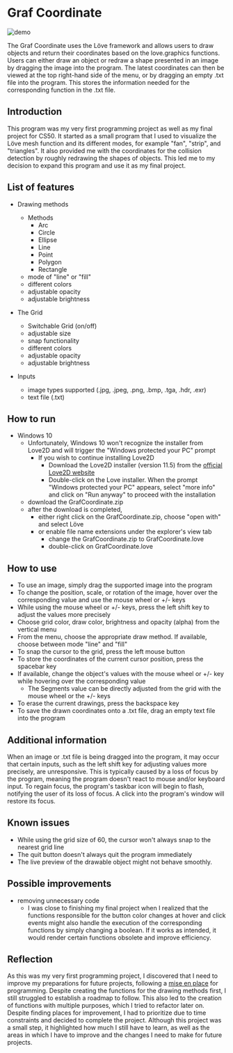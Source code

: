 
# Graf Coordinate

![demo](https://github.com/T-kolberg/Graf-Coordinate/assets/151522655/268960a1-18c3-4641-b5a3-c2583b8ca9b0)


The Graf Coordinate uses the Löve framework and allows users to draw objects and return their coordinates based on the love.graphics functions. Users can either draw an object or redraw a shape presented in an image by dragging the image into the program. The latest coordinates can then be viewed at the top right-hand side of the menu, or by dragging an empty .txt file into the program. This stores the information needed for the corresponding function in the .txt file.


## Introduction

This program was my very first programming project as well as my final project for CS50. It started as a small program that I used to visualize the Löve mesh function and its different modes, for example "fan", "strip", and "triangles". It also provided me with the coordinates for the collision detection by roughly redrawing the shapes of objects. This led me to my decision to expand this program and use it as my final project. 


## List of features

- Drawing methods 
    - Methods
        - Arc
        - Circle
        - Ellipse
        - Line
        - Point
        - Polygon
        - Rectangle
    - mode of "line" or "fill"
    - different colors
    - adjustable opacity
    - adjustable brightness

- The Grid
    - Switchable Grid (on/off)
    - adjustable size
    - snap functionality
    - different colors
    - adjustable opacity
    - adjustable brightness

- Inputs
    - image types supported (.jpg, .jpeg, .png, .bmp, .tga, .hdr, .exr)
    - text file (.txt)


## How to run

- Windows 10
    - Unfortunately, Windows 10 won't recognize the installer from Love2D and will trigger the "Windows protected your PC" prompt
        - If you wish to continue installing Love2D
            - Download the Love2D installer (version 11.5) from the [official Love2D website](https://www.love2d.org/)
            - Double-click on the Love installer. When the prompt "Windows protected your PC" appears, select "more info" and click on "Run anyway" to proceed with the installation
    - download the GrafCoordinate.zip 
    - after the download is completed, 
        - either right click on the GrafCoordinate.zip, choose "open with" and select Löve
        - or enable file name extensions under the explorer's view tab
            - change the GrafCoordinate.zip to GrafCoordinate.love
            - double-click on GrafCoordinate.love
        

## How to use

- To use an image, simply drag the supported image into the program
- To change the position, scale, or rotation of the image, hover over the corresponding value and use the mouse wheel or +/- keys
- While using the mouse wheel or +/- keys, press the left shift key to adjust the values more precisely 
- Choose grid color, draw color, brightness and opacity (alpha) from the vertical menu
- From the menu, choose the appropriate draw method. If available, choose between mode "line" and "fill"
- To snap the cursor to the grid, press the left mouse button
- To store the coordinates of the current cursor position, press the spacebar key
- If available, change the object's values with the mouse wheel or +/- key while hovering over the corresponding value
    - The Segments value can be directly adjusted from the grid with the mouse wheel or the +/- keys
- To erase the current drawings, press the backspace key
- To save the drawn coordinates onto a .txt file, drag an empty text file into the program


## Additional information
    
When an image or .txt file is being dragged into the program, it may occur that certain inputs, such as the left shift key for adjusting values more precisely, are unresponsive. This is typically caused by a loss of focus by the program, meaning the program doesn't react to mouse and/or keyboard input. To regain focus, the program's taskbar icon will begin to flash, notifying the user of its loss of focus. A click into the program's window will restore its focus.


## Known issues

- While using the grid size of 60, the cursor won't always snap to the nearest grid line
- The quit button doesn't always quit the program immediately
- The live preview of the drawable object might not behave smoothly.


## Possible improvements

- removing unnecessary code
    - I was close to finishing my final project when I realized that the functions responsible for the button color changes at hover and click events might also handle the execution of the corresponding functions by simply changing a boolean. If it works as intended, it would render certain functions obsolete and improve efficiency.


## Reflection

As this was my very first programming project, I discovered that I need to improve my preparations for future projects, following a [mise en place](https://en.wikipedia.org/wiki/Mise_en_place) for programming. Despite creating the functions for the drawing methods first, I still struggled to establish a roadmap to follow. This also led to the creation of functions with multiple purposes, which I tried to refactor later on. Despite finding places for improvement, I had to prioritize due to time constraints and decided to complete the project. Although this project was a small step, it highlighted how much I still have to learn, as well as the areas in which I have to improve and the changes I need to make for future projects.
